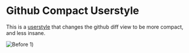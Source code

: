 # Github Compact Userstyle
This is a [userstyle](https://userstyles.org/) that changes the github diff view to be more compact, and less insane.

![Before 1](images/before_1.jpg))
